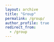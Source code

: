 ```yaml
---
layout: archive
title: "Group"
permalink: /group/
author_profile: true
redirect_from:
  - /group
---
```

